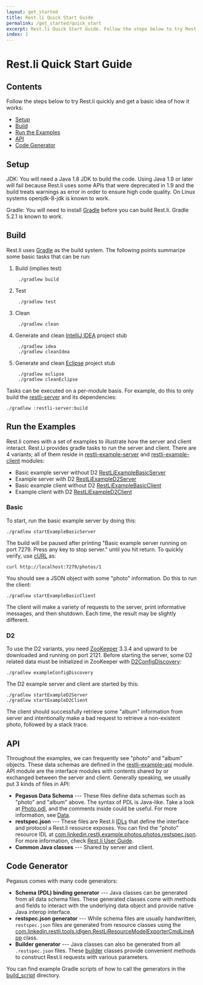 ```yaml
---
layout: get_started
title: Rest.li Quick Start Guide
permalink: /get_started/quick_start
excerpt: Rest.li Quick Start Guide. Follow the steps below to try Rest.li quickly and get a basic idea of how it works
index: 1
---
```


# Rest.li Quick Start Guide

## Contents

Follow the steps below to try Rest.li quickly and get a basic idea of how it works:

* [Setup](#setup)
* [Build](#build)
* [Run the Examples](#run-the-examples)
* [API](#api)
* [Code Generator](#code-generator)

## Setup

JDK: You will need a Java 1.8 JDK to build the code. Using Java 1.9 or later will fail because Rest.li uses some APIs that were deprecated in 1.9 and the build treats warnings as error in order to ensure high code quality. On Linux systems openjdk-8-jdk is known to work.

Gradle: You will need to install [Gradle](http://www.gradle.org/) before you can build Rest.li. Gradle 5.2.1 is known to work.

## Build

Rest.li uses [Gradle](http://www.gradle.org/) as the build system. The following points summarize some basic tasks that can be run:

1. Build (implies test)

        ./gradlew build

2. Test

        ./gradlew test

3. Clean

        ./gradlew clean

4. Generate and clean [IntelliJ IDEA](http://www.jetbrains.com/idea/) project stub

        ./gradlew idea
        ./gradlew cleanIdea

5. Generate and clean [Eclipse](http://www.eclipse.org/) project stub

        ./gradlew eclipse
        ./gradlew cleanEclipse

Tasks can be executed on a per-module basis. For example, do this to only build the [restli-server](https://github.com/linkedin/rest.li/tree/master/restli-server) and its dependencies:

    ./gradlew :restli-server:build

## Run the Examples

Rest.li comes with a set of examples to illustrate how the server and client interact. Rest.Li provides gradle tasks to run the server and client. There are 4 variants; all of them reside in [restli-example-server](https://github.com/linkedin/rest.li/tree/master/restli-example-server) and [restli-example-client](https://github.com/linkedin/rest.li/tree/master/restli-example-client) modules:

* Basic example server without D2 [RestLiExampleBasicServer](https://github.com/linkedin/rest.li/blob/master/restli-example-server/src/main/java/com/linkedin/restli/example/RestLiExampleBasicServer.java)
* Example server with D2 [RestLiExampleD2Server](https://github.com/linkedin/rest.li/blob/master/restli-example-server/src/main/java/com/linkedin/restli/example/RestLiExampleD2Server.java)
* Basic example client without D2 [RestLiExampleBasicClient](https://github.com/linkedin/rest.li/blob/master/restli-example-client/src/main/java/com/linkedin/restli/example/RestLiExampleBasicClient.java)
* Example client with D2 [RestLiExampleD2Client](https://github.com/linkedin/rest.li/blob/master/restli-example-client/src/main/java/com/linkedin/restli/example/RestLiExampleD2Client.java)

### Basic
To start, run the basic example server by doing this:

    ./gradlew startExampleBasicServer

The build will be paused after printing "Basic example server running on port 7279. Press any key to stop server." until you hit return. To quickly verify, use [cURL](http://curl.haxx.se/) as:

    curl http://localhost:7279/photos/1

You should see a JSON object with some "photo" information. Do this to run the client:

    ./gradlew startExampleBasicClient

The client will make a variety of requests to the server, print informative messages, and then shutdown. Each time, the result may be slightly different.

### D2

To use the D2 variants, you need [ZooKeeper](http://zookeeper.apache.org/) 3.3.4 and upward to be downloaded and running on port 2121. Before starting the server, some D2 related data must be initialized in ZooKeeper with [D2ConfigDiscovery](https://github.com/linkedin/rest.li/blob/master/restli-example-server/src/main/java/com/linkedin/restli/example/D2ConfigDiscovery.java):

    ./gradlew exampleConfigDiscovery

The D2 example server and client are started by this:

    ./gradlew startExampleD2Server
    ./gradlew startExampleD2Client

The client should successfully retrieve some "album" information from server and intentionally make a bad request to retrieve a non-existent photo, followed by a stack trace.

## API

Throughout the examples, we can frequently see "photo" and "album" objects. These data schemas are defined in the [restli-example-api](https://github.com/linkedin/rest.li/tree/master/restli-example-api) module. API module are the interface modules with contents shared by or exchanged between the server and client. Generally speaking, we usually put 3 kinds of files in API:

  - **Pegasus Data Schema** --- These files define data schemas such as "photo" and "album" above. The syntax of PDL is Java-like. Take a look at [Photo.pdl](https://github.com/linkedin/rest.li/blob/master/restli-example-api/src/main/pegasus/com/linkedin/restli/example/Photo.pdl), and the comments inside could be useful. For more information, see [Data](/rest.li/pdl_schema).
  - **restspec.json** --- These files are Rest.li [IDLs](http://en.wikipedia.org/wiki/Interface_description_language) that define the interface and protocol a Rest.li resource exposes. You can find the "photo" resource IDL at [com.linkedin.restli.example.photos.photos.restspec.json](https://github.com/linkedin/rest.li/blob/master/restli-example-api/src/main/idl/com.linkedin.restli.example.photos.photos.restspec.json). For more information, check [Rest.li User Guide](/rest.li/user_guide/server_architecture).
  - **Common Java classes** --- Shared by server and client.

## Code Generator

Pegasus comes with many code generators:

  - **Schema (PDL) binding generator** --- Java classes can be generated from all data schema files. These generated classes come with methods and fields to interact with the underlying data object and provide native Java interop interface.
  - **restspec.json generator** --- While schema files are usually handwritten, `restspec.json` files are generated from resource classes using the [com.linkedin.restli.tools.idlgen.RestLiResourceModelExporterCmdLineApp](https://github.com/linkedin/rest.li/blob/master/restli-tools/src/main/java/com/linkedin/restli/tools/idlgen/RestLiResourceModelExporterCmdLineApp.java) class.
  - **Builder generator** --- Java classes can also be generated from all `.restspec.json` files. These [builder](http://en.wikipedia.org/wiki/Builder_pattern) classes provide convenient methods to construct Rest.li requests with various parameters.

You can find example Gradle scripts of how to call the generators in the [build_script](https://github.com/linkedin/rest.li/tree/master/build_script) directory.
